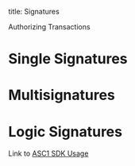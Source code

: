 title: Signatures

Authorizing Transactions

# Single Signatures
# Multisignatures
# Logic Signatures

Link to [ASC1 SDK Usage](../feature-guides/asc1/asc1_sdk_usage.md)